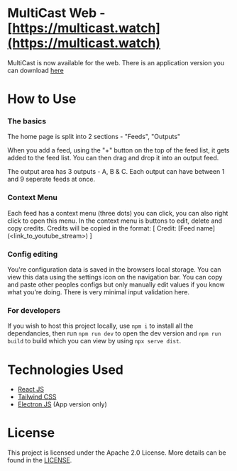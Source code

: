 # MultiCast Web - [https://multicast.watch](https://multicast.watch)

MultiCast is now available for the web.
There is an application version you can download [here](https://multicast.watch/download)


# How to Use

### The basics
The home page is split into 2 sections - "Feeds", "Outputs"

When you add a feed, using the "+" button on the top of the feed list, it gets added to the feed list.
You can then drag and drop it into an output feed.

The output area has 3 outputs - A, B & C.
Each output can have between 1 and 9 seperate feeds at once.


### Context Menu
Each feed has a context menu (three dots) you can click, you can also right click to open this menu.
In the context menu is buttons to edit, delete and copy credits. Credits will be copied in the format:
[ Credit: [Feed name]\(<link_to_youtube_stream>) ]


### Config editing
You're configuration data is saved in the browsers local storage. You can view this data using the settings icon on the navigation bar.
You can copy and paste other peoples configs but only manually edit values if you know what you're doing. There is very minimal input validation here.

### For developers
If you wish to host this project locally, use `npm i` to install all the dependancies, then run `npm run dev` to open the dev version and `npm run build` to build which you can view by using `npx serve dist`.

# Technologies Used
- [React JS](https://react.dev)
- [Tailwind CSS](https://tailwindcss.com)
- [Electron JS](https://www.electronjs.org) (App version only)


# License

This project is licensed under the Apache 2.0 License. More details can be found in the [LICENSE](https://github.com/RageBoy152/multicast-web/blob/main/LICENSE).
